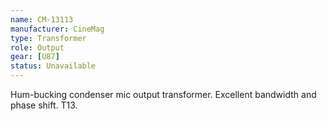 ```yaml
---
name: CM-13113
manufacturer: CineMag
type: Transformer
role: Output
gear: [U87]
status: Unavailable
---
```


Hum-bucking condenser mic output transformer. Excellent bandwidth and phase shift. T13.
